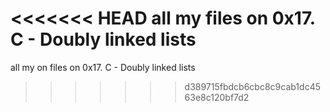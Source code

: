 <<<<<<< HEAD
all my files on 0x17. C - Doubly linked lists
=======
all my on  files on 0x17. C - Doubly linked lists
>>>>>>> d389715fbdcb6cbc8c9cab1dc4563e8c120bf7d2

